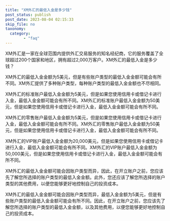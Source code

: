 ```yaml
---
title: "XM外汇的最低入金是多少钱"
post_status: publish
post_date: 2023-08-04 02:15:33
skip_file: no
taxonomy:
  category:
        - "faq"
---
```


XM外汇是一家在全球范围内提供外汇交易服务的知名经纪商，它的服务覆盖了全球超过200个国家和地区，拥有超过2,000万客户。XM外汇的最低入金是多少钱？

XM外汇的最低入金金额为5美元，但是有些账户类型的最低入金金额可能会有所不同。XM外汇提供了多种账户类型，每种账户类型的最低入金金额也不尽相同。

XM外汇的标准账户最低入金金额为5美元，但是如果您使用信用卡或借记卡进行入金，最低入金金额可能会有所不同。XM外汇的标准账户最低入金金额为50美元，但是如果您使用信用卡或借记卡进行入金，最低入金金额可能会有所不同。

XM外汇的零售账户最低入金金额为5美元，但是如果您使用信用卡或借记卡进行入金，最低入金金额可能会有所不同。XM外汇的零售账户最低入金金额为50美元，但是如果您使用信用卡或借记卡进行入金，最低入金金额可能会有所不同。

XM外汇的VIP账户最低入金金额为20,000美元，但是如果您使用信用卡或借记卡进行入金，最低入金金额可能会有所不同。XM外汇的VIP账户最低入金金额为50,000美元，但是如果您使用信用卡或借记卡进行入金，最低入金金额可能会有所不同。

XM外汇的最低入金金额可能会因账户类型而异，因此，在开立账户之前，您应该先了解您所选择的账户类型的最低入金金额。此外，您还应该了解您所选择的账户类型的其他费用，以便您能够更好地控制自己的投资成本。

XM外汇的最低入金金额可能会因账户类型而异，最低入金金额为5美元，但是有些账户类型的最低入金金额可能会有所不同。因此，在开立账户之前，您应该先了解您所选择的账户类型的最低入金金额，以及其他费用，以便您能够更好地控制自己的投资成本。
